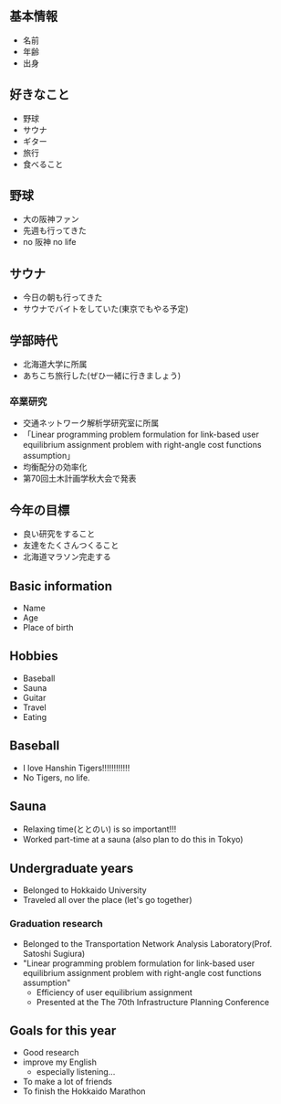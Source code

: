 ## 基本情報
- 名前
- 年齢
- 出身
## 好きなこと
- 野球
- サウナ
- ギター
- 旅行
- 食べること
## 野球
- 大の阪神ファン
- 先週も行ってきた
- no 阪神 no life
## サウナ
- 今日の朝も行ってきた
- サウナでバイトをしていた(東京でもやる予定)
## 学部時代
- 北海道大学に所属
- あちこち旅行した(ぜひ一緒に行きましょう)
### 卒業研究
- 交通ネットワーク解析学研究室に所属
- 「Linear programming problem formulation for link-based user equilibrium assignment problem with right-angle cost functions assumption」
- 均衡配分の効率化
- 第70回土木計画学秋大会で発表
## 今年の目標
- 良い研究をすること
- 友達をたくさんつくること
- 北海道マラソン完走する

## Basic information
- Name
- Age
- Place of birth
## Hobbies
- Baseball
- Sauna
- Guitar
- Travel
- Eating
## Baseball
- I love Hanshin Tigers!!!!!!!!!!!!
- No Tigers, no life.
## Sauna
- Relaxing time(ととのい) is so important!!!
- Worked part-time at a sauna (also plan to do this in Tokyo)
## Undergraduate years
- Belonged to Hokkaido University
- Traveled all over the place (let's go together)
### Graduation research
- Belonged to the Transportation Network Analysis Laboratory(Prof. Satoshi Sugiura)
- "Linear programming problem formulation for link-based user equilibrium assignment problem with right-angle cost functions assumption"
	- Efficiency of user equilibrium assignment
	- Presented at the The 70th Infrastructure Planning Conference
## Goals for this year
- Good research
- improve my English
	- especially listening...
- To make a lot of friends
- To finish the Hokkaido Marathon